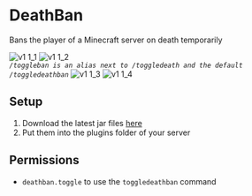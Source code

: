# DeathBan

Bans the player of a Minecraft server on death temporarily

![v1 1_1](https://github.com/ItsLeMax/DeathBan/assets/80857459/9b3c4bd1-3fe9-4c0c-bf12-1a8ba64f9576)
![v1 1_2](https://github.com/ItsLeMax/DeathBan/assets/80857459/85f90cb6-d877-43e0-9537-e71fc5fd913b)\
*`/toggleban is an alias next to /toggledeath and the default /toggledeathban`*
![v1 1_3](https://github.com/ItsLeMax/DeathBan/assets/80857459/12995206-7db0-4e0a-9d4b-9e452c3e4425)
![v1 1_4](https://github.com/ItsLeMax/DeathBan/assets/80857459/7ebfb768-ddf8-4b82-842e-43ab29e2dc84)

## Setup

1. Download the latest jar files [here](https://github.com/ItsLeMax/MobileCrafting/releases/latest)
2. Put them into the plugins folder of your server

## Permissions

- `deathban.toggle` to use the `toggledeathban` command